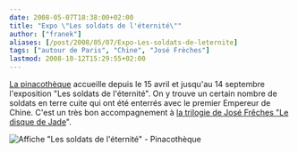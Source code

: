 ```yaml
---
date: 2008-05-07T18:38:00+02:00
title: "Expo \"Les soldats de l'éternité\""
author: ["franek"]
aliases: [/post/2008/05/07/Expo-Les-soldats-de-leternite]
tags: ["autour de Paris", "Chine", "José Frèches"]
lastmod: 2008-10-12T15:29:55+02:00
---
```

[La pinacothèque](http://www.pinacotheque.com/) accueille depuis le 15 avril et jusqu'au 14 septembre l'exposition "Les soldats de l'éternité". On y trouve un certain nombre de soldats en terre cuite qui ont été enterrés avec le premier Empereur de Chine. C'est un très bon accompagnement à [la trilogie de José Frêches "Le disque de Jade](https://franek.chicour.net/tag/le%20disque%20de%20jade)".

![Affiche "Les soldats de l'éternité" - Pinacothèque](https://franek.chicour.net/public/affiche-soldats-de-l-eternite-pinacotheque.jpg)
